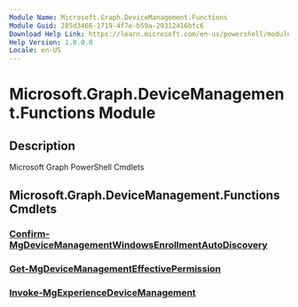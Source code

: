 ```yaml
---
Module Name: Microsoft.Graph.DeviceManagement.Functions
Module Guid: 285d3466-1719-4f7e-b59a-29312416bfc6
Download Help Link: https://learn.microsoft.com/en-us/powershell/module/microsoft.graph.devicemanagement.functions/?view=graph-powershell-1.0
Help Version: 1.0.0.0
Locale: en-US
---
```


# Microsoft.Graph.DeviceManagement.Functions Module
## Description
Microsoft Graph PowerShell Cmdlets

## Microsoft.Graph.DeviceManagement.Functions Cmdlets
### [Confirm-MgDeviceManagementWindowsEnrollmentAutoDiscovery](Confirm-MgDeviceManagementWindowsEnrollmentAutoDiscovery.md)

### [Get-MgDeviceManagementEffectivePermission](Get-MgDeviceManagementEffectivePermission.md)

### [Invoke-MgExperienceDeviceManagement](Invoke-MgExperienceDeviceManagement.md)




















